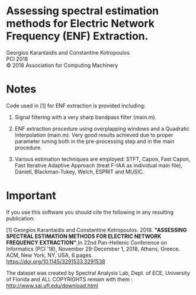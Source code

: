 # Assessing spectral estimation methods for Electric Network Frequency (ENF) Extraction.

Georgios Karantaidis and Constantine Kotropoulos  
PCI 2018  
© 2018 Association for Computing Machinery


# Notes

Code used in [1] for ENF extraction is provided including:

1) Signal filtering with a very sharp bandpass filter (main.m).

2) ENF extraction procedure using overplapping windows and a Quadratic Interpolation (main.m). Very good results achieved due to proper parameter tuning both in the pre-processing step and in the main procedure.

3) Various estimation techniques are employed:
  STFT, Capon, Fast Capon, Fast Iterative Adaptive Approach (treat F-IAA as individual main file), Daniell, Blackman-Tukey, Welch, ESPRIT and MUSIC.
  
  # Important
  
If you use this software you should cite the following in any resulting publication:

[1] Georgios Karantaidis and Constantine Kotropoulos. 2018. **"ASSESSING SPECTRAL ESTIMATION METHODS FOR ELECTRIC NETWORK FREQUENCY EXTRACTION"**,In 22nd Pan-Hellenic Conference on Informatics (PCI ’18), November 29-December 1, 2018, Athens, Greece. ACM, New York, NY, USA, 6 pages. https://doi.org/10.1145/3291533.3291538

The dataset was created by Spectral Analysis Lab, Dept. of ECE, University of Florida and ALL COPYRIGHTS remain with them : http://www.sal.ufl.edu/download.html
